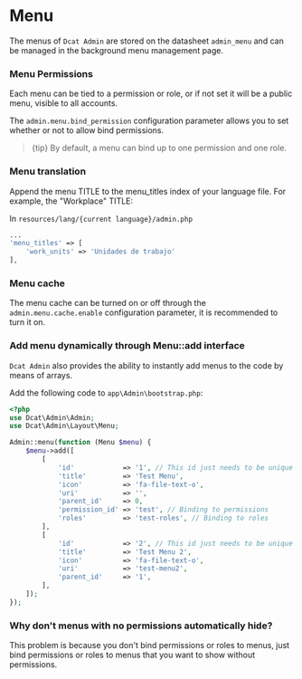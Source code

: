 # Menu

The menus of `Dcat Admin` are stored on the datasheet `admin_menu` and can be managed in the background menu management page.

### Menu Permissions
Each menu can be tied to a permission or role, or if not set it will be a public menu, visible to all accounts.


The `admin.menu.bind_permission` configuration parameter allows you to set whether or not to allow bind permissions.
> {tip} By default, a menu can bind up to one permission and one role.

### Menu translation
Append the menu TITLE to the menu_titles index of your language file. For example, the "Workplace" TITLE:

In `resources/lang/{current language}/admin.php`
```php
...
'menu_titles' => [
    'work_units' => 'Unidades de trabajo'
],
```

### Menu cache
The menu cache can be turned on or off through the `admin.menu.cache.enable` configuration parameter, it is recommended to turn it on.

### Add menu dynamically through Menu::add interface
`Dcat Admin` also provides the ability to instantly add menus to the code by means of arrays.

Add the following code to `app\Admin\bootstrap.php`:
```php
<?php
use Dcat\Admin\Admin;
use Dcat\Admin\Layout\Menu;

Admin::menu(function (Menu $menu) {
    $menu->add([
        [
            'id'            => '1', // This id just needs to be unique in the current array.
            'title'         => 'Test Menu',
            'icon'          => 'fa-file-text-o',
            'uri'           => '',
            'parent_id'     => 0, 
            'permission_id' => 'test', // Binding to permissions
            'roles'         => 'test-roles', // Binding to roles
        ],  
        [
            'id'            => '2', // This id just needs to be unique in the current array.
            'title'         => 'Test Menu 2',
            'icon'          => 'fa-file-text-o',
            'uri'           => 'test-menu2',
            'parent_id'     => '1', 
        ],  
    ]);
});

```

### Why don't menus with no permissions automatically hide?

This problem is because you don't bind permissions or roles to menus, just bind permissions or roles to menus that you want to show without permissions.


